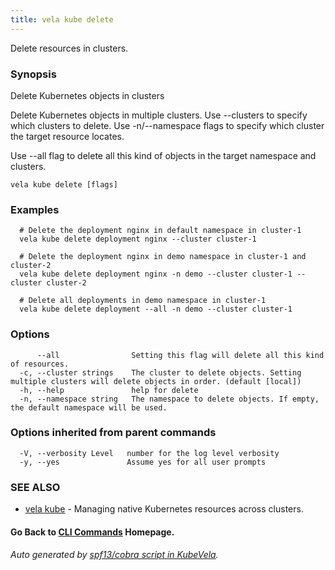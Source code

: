 ```yaml
---
title: vela kube delete
---
```


Delete resources in clusters.

### Synopsis

Delete Kubernetes objects in clusters

 Delete Kubernetes objects in multiple clusters. Use --clusters to specify which clusters to delete. Use -n/--namespace flags to specify which cluster the target resource locates.

 Use --all flag to delete all this kind of objects in the target namespace and clusters.

```
vela kube delete [flags]
```

### Examples

```
  # Delete the deployment nginx in default namespace in cluster-1
  vela kube delete deployment nginx --cluster cluster-1
  
  # Delete the deployment nginx in demo namespace in cluster-1 and cluster-2
  vela kube delete deployment nginx -n demo --cluster cluster-1 --cluster cluster-2
  
  # Delete all deployments in demo namespace in cluster-1
  vela kube delete deployment --all -n demo --cluster cluster-1
```

### Options

```
      --all                Setting this flag will delete all this kind of resources.
  -c, --cluster strings    The cluster to delete objects. Setting multiple clusters will delete objects in order. (default [local])
  -h, --help               help for delete
  -n, --namespace string   The namespace to delete objects. If empty, the default namespace will be used.
```

### Options inherited from parent commands

```
  -V, --verbosity Level   number for the log level verbosity
  -y, --yes               Assume yes for all user prompts
```

### SEE ALSO

* [vela kube](vela_kube)	 - Managing native Kubernetes resources across clusters.

#### Go Back to [CLI Commands](vela) Homepage.


###### Auto generated by [spf13/cobra script in KubeVela](https://github.com/kubevela/kubevela/tree/master/hack/docgen).
